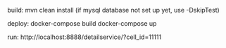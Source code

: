 build:
mvn clean install
(if mysql database not set up yet, use -DskipTest) 

deploy:
docker-compose build
docker-compose up

run:
http://localhost:8888/detailservice/?cell_id=11111
